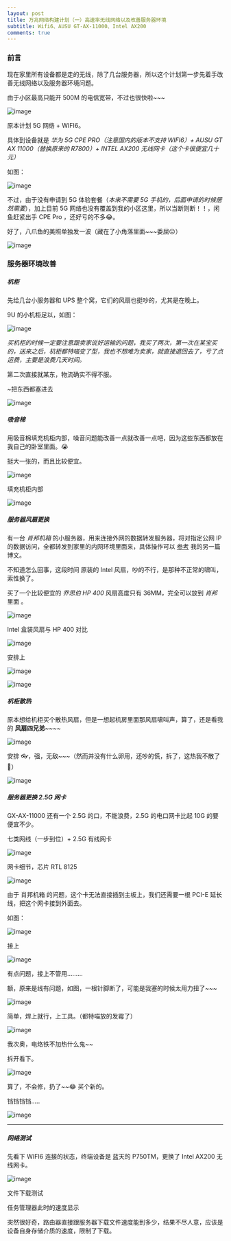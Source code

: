 ```yaml
---
layout: post
title: 万兆网络构建计划（一）高速率无线网络以及改善服务器环境
subtitle: Wifi6、AUSU GT-AX-11000、Intel AX200
comments: true
---
```








### 前言

现在家里所有设备都是走的无线，除了几台服务器，所以这个计划第一步先着手改善无线网络以及服务器环境问题。

由于小区最高只能开  500M 的电信宽带，不过也很快啦~~~

![image](https://github.com/degagetech/degagetech.github.io/blob/master/img/posts/10g-lan-plan-1/net-speed-test.png?raw=true)



原本计划  5G 网络 + WIFI6。

具体到设备就是  *华为 5G CPE PRO（注意国内的版本不支持 WIFI6）+ AUSU GT AX 11000（替换原来的 R7800）+ INTEL AX200 无线网卡（这个卡很便宜几十元）*

如图：

![image](https://github.com/degagetech/degagetech.github.io/blob/master/img/posts/10g-lan-plan-1/net-device-view.jpg?raw=true)



不过，由于没有申请到 5G 体验套餐（*本来不需要 5G 手机的，后面申请的时候居然需要*），加上目前 5G 网络也没有覆盖到我的小区这里，所以当断则断！！，闲鱼赶紧出手 CPE Pro ，还好亏的不多😂。



好了，八爪鱼的美照单独发一波（藏在了小角落里面~~~委屈😔）

![image](https://github.com/degagetech/degagetech.github.io/blob/master/img/posts/10g-lan-plan-1/part-8.jpg?raw=true)



### 服务器环境改善

##### 机柜

先给几台小服务器和 UPS 整个窝，它们的风扇也挺吵的，尤其是在晚上。

 9U 的小机柜足以，如图：

![image](https://github.com/degagetech/degagetech.github.io/blob/master/img/posts/10g-lan-plan-1/rack-view.jpg?raw=true)

*买机柜的时候一定要注意跟卖家说好运输的问题，我买了两次，第一次在某宝买的，送来之后，机柜都特喵变了型，我也不想难为卖家，就直接退回去了，亏了点运费，主要是浪费几天时间。* 

第二次直接就某东，物流确实不得不服。

~把东西都塞进去

![image](https://github.com/degagetech/degagetech.github.io/blob/master/img/posts/10g-lan-plan-1/part-26.jpg?raw=true)



##### 吸音棉

用吸音棉填充机柜内部，噪音问题能改善一点就改善一点吧，因为这些东西都放在我自己的卧室里面。😭

挺大一张的，而且比较便宜。

![image](https://github.com/degagetech/degagetech.github.io/blob/master/img/posts/10g-lan-plan-1/part-1.jpg?raw=true)



填充机柜内部

![image](https://github.com/degagetech/degagetech.github.io/blob/master/img/posts/10g-lan-plan-1/part-4.jpg?raw=true)



##### 服务器风扇更换

有一台 *肖邦机箱* 的小服务器，用来连接外网的数据转发服务器，将对指定公网 IP 的数据访问，全都转发到家里的内网环境里面来，具体操作可以 [参考](http://blog.degage.tech/2017-09-02-frp-use/) 我的另一篇博文。

不知道怎么回事，这段时间 原装的 Intel 风扇，吵的不行，是那种不正常的啸叫，索性换了。

买了一个比较便宜的 *乔思伯 HP 400*  风扇高度只有 36MM，完全可以放到 *肖邦* 里面  。

![image](https://github.com/degagetech/degagetech.github.io/blob/master/img/posts/10g-lan-plan-1/hp-400-view.jpg?raw=true)



Intel 盒装风扇与 HP 400 对比

![image](https://github.com/degagetech/degagetech.github.io/blob/master/img/posts/10g-lan-plan-1/part-20.jpg?raw=true)



安排上

![image](https://github.com/degagetech/degagetech.github.io/blob/master/img/posts/10g-lan-plan-1/part-19.jpg?raw=true)

![image](https://github.com/degagetech/degagetech.github.io/blob/master/img/posts/10g-lan-plan-1/part-3.jpg?raw=true)



##### 机柜散热

原本想给机柜买个散热风扇，但是一想起机房里面那风扇啸叫声，算了，还是看我的 **风扇四兄弟**~~~~

![image](https://github.com/degagetech/degagetech.github.io/blob/master/img/posts/10g-lan-plan-1/part-22.jpg?raw=true)



安排 👓，强，无敌~~~（然而并没有什么卵用，还吵的慌，拆了，这热我不散了🐶）

![image](https://github.com/degagetech/degagetech.github.io/blob/master/img/posts/10g-lan-plan-1/part-2.jpg?raw=true)



##### 服务器更换 2.5G 网卡

GX-AX-11000 还有一个  2.5G 的口，不能浪费，2.5G 的电口网卡比起 10G 的要便宜不少。



七类网线（一步到位）+ 2.5G 有线网卡

![image](https://github.com/degagetech/degagetech.github.io/blob/master/img/posts/10g-lan-plan-1/part-12.jpg?raw=true)



网卡细节，芯片  RTL 8125

![image](https://github.com/degagetech/degagetech.github.io/blob/master/img/posts/10g-lan-plan-1/part-13.jpg?raw=true)



由于 肖邦机箱 的问题，这个卡无法直接插到主板上，我们还需要一根 PCI-E 延长线，把这个网卡接到外面去。

如图：

![image](https://github.com/degagetech/degagetech.github.io/blob/master/img/posts/10g-lan-plan-1/pci-e-line-view.jpg?raw=true)



接上

![image](https://github.com/degagetech/degagetech.github.io/blob/master/img/posts/10g-lan-plan-1/part-15.jpg?raw=true)



有点问题，接上不管用.........

额，原来是线有问题，如图，一根针脚断了，可能是我塞的时候太用力扭了~~~

![image](https://github.com/degagetech/degagetech.github.io/blob/master/img/posts/10g-lan-plan-1/part-23.jpg?raw=true)



简单，焊上就行，上工具。（都特喵放的发霉了）

![image](https://github.com/degagetech/degagetech.github.io/blob/master/img/posts/10g-lan-plan-1/part-21.jpg?raw=true)



我次奥，电烙铁不加热什么鬼~~

拆开看下。

![image](https://github.com/degagetech/degagetech.github.io/blob/master/img/posts/10g-lan-plan-1/part-14.jpg?raw=true)



算了，不会修，扔了~~😂  买个新的。

铛铛铛铛.....

![image](https://github.com/degagetech/degagetech.github.io/blob/master/img/posts/10g-lan-plan-1/part-7.jpg?raw=true)



------

##### 网络测试

先看下 WIFI6  连接的状态，终端设备是 蓝天的 P750TM，更换了 Intel AX200 无线网卡。

![image](https://github.com/degagetech/degagetech.github.io/blob/master/img/posts/10g-lan-plan-1/intel-ax200-status.png?raw=true)

文件下载测试



任务管理器此时的速度显示



突然很好奇，路由器直接跟服务器下载文件速度能到多少，结果不尽人意，应该是设备自身存储介质的速度，限制了下载。

